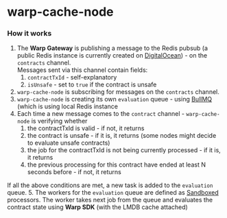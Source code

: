 # warp-cache-node

### How it works

1. The **Warp Gateway** is publishing a message to the Redis pubsub (a public Redis instance is currently created on [DigitalOcean](https://cloud.digitalocean.com/databases/db-redis-fra1-14884?i=c46683)) - on the `contracts` channel.  
Messages sent via this channel contain fields:
   1. `contractTxId` - self-explanatory
   2. `isUnsafe` - set to `true` if the contract is unsafe 
2. `warp-cache-node` is subscribing for messages on the `contracts` channel.
3. `warp-cache-node` is creating its own `evaluation` queue - using [BullMQ](https://github.com/taskforcesh/bullmq#readme) (which is using local Redis instance
4. Each time a new message comes to the `contract` channel - `warp-cache-node` is verifying whether
   1. the contractTxId is valid - if not, it returns
   2. the contract is unsafe - if it is, it returns (some nodes might decide to evaluate unsafe contracts)
   3. the job for the contractTxId is not being currently processed - if it is, it returns
   4. the previous processing for this contract have ended at least N seconds before - if not, it returns

If all the above conditions are met, a new task is added to the `evaluation` queue.
5. The workers for the `evaluation` queue are defined as [Sandboxed](https://docs.bullmq.io/guide/workers/sandboxed-processors) processors.
The worker takes next job from the queue and evaluates the contract state using **Warp SDK** (with the LMDB cache attached)
